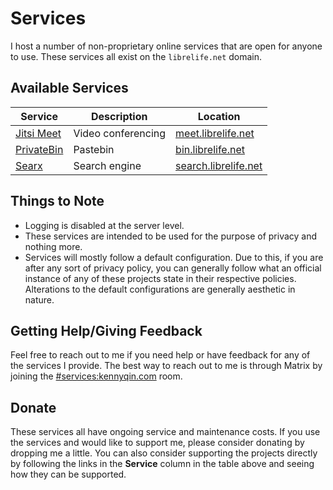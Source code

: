 # Services

I host a number of non-proprietary online services that are open for anyone to use. These services all exist on the `librelife.net` domain.

## Available Services

Service | Description | Location
------- | ----------- | --------
[Jitsi Meet](https://jitsi.org/jitsi-meet/) | Video conferencing | [meet.librelife.net](https://meet.librelife.net)
[PrivateBin](https://privatebin.info) | Pastebin | [bin.librelife.net](https://bin.librelife.net)
[Searx](https://searx.me/) | Search engine | [search.librelife.net](https://search.librelife.net)

## Things to Note
* Logging is disabled at the server level.
* These services are intended to be used for the purpose of privacy and nothing more.
* Services will mostly follow a default configuration. Due to this, if you are after any sort of privacy policy, you can generally follow what an official instance of any of these projects state in their respective policies. Alterations to the default configurations are generally aesthetic in nature.

## Getting Help/Giving Feedback
Feel free to reach out to me if you need help or have feedback for any of the services I provide. The best way to reach out to me is through Matrix by joining the [#services:kennyqin.com](https://matrix.to/#/#services:kennyqin.com) room.

## Donate
These services all have ongoing service and maintenance costs. If you use the services and would like to support me, please consider donating by dropping me a little. You can also consider supporting the projects directly by following the links in the **Service** column in the table above and seeing how they can be supported.

